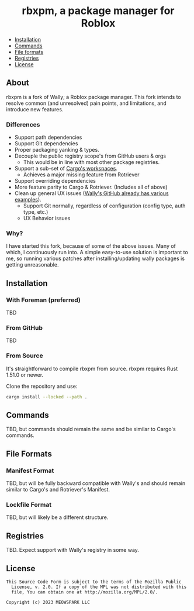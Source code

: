 <div align="center" width="800">
    <h1>rbxpm, a package manager for Roblox</h1>
</div>


* [Installation](#installation)
* [Commands](#commands)
* [File formats](#manifest-format)
* [Registries](#registries)
* [License](#license)

## About

rbxpm is a fork of Wally; a Roblox package manager. This fork intends to resolve common (and unresolved) pain points, and limitations, and introduce new features.

### Differences
- Support path dependencies
- Support Git dependencies
- Proper packaging yanking & types.
- Decouple the public registry scope's from GitHub users & orgs
	- This would be in line with most other package registries.
- Support a sub-set of [Cargo's workspaces](https://doc.rust-lang.org/stable/cargo/reference/workspaces.html).
	- Achieves a major missing feature from Rotriever
- Support overriding dependencies
- More feature parity to Cargo & Rotriever. (Includes all of above)
- Clean up general UX issues ([Wally's GitHub already has various examples](https://github.com/UpliftGames/wally/issues)).
	- Support Git normally, regardless of configuration (config type, auth type, etc.)
	- UX Behavior issues
### Why?
I have started this fork, because of some of the above issues. Many of which, I continuously run into. A simple easy-to-use solution is important to me, so running various patches after installing/updating wally packages is getting unreasonable.  

## Installation

### With Foreman (preferred)
TBD

### From GitHub
TBD

### From Source
It's straightforward to compile rbxpm from source. rbxpm requires Rust 1.51.0 or newer.

Clone the repository and use:

```bash
cargo install --locked --path .
```

## Commands
TBD, but commands should remain the same and be similar to Cargo's commands.

## File Formats

### Manifest Format
TBD, but will be fully backward compatible with Wally's and should remain similar to Cargo's and Rotriever's Manifest.

### Lockfile Format
TBD, but will likely be a different structure.

## Registries
TBD. Expect support with Wally's registry in some way.

## License

```
This Source Code Form is subject to the terms of the Mozilla Public
  License, v. 2.0. If a copy of the MPL was not distributed with this
  file, You can obtain one at http://mozilla.org/MPL/2.0/.

Copyright (c) 2023 MEOWSPARK LLC
```